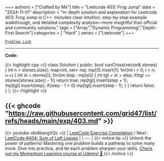 
+++
authors = ["Crafted by Me"]
title = "Leetcode 403: Frog Jump"
date = "2024-11-01"
description = "In-depth solution and explanation for Leetcode 403: Frog Jump in C++. Includes clear intuition, step-by-step example walkthrough, and detailed complexity analysis—more insightful than official and community solutions."
tags = ["Array","Dynamic Programming","Depth-First Search"]
categories = [
    "Hard"
]
series = ["Leetcode"]
+++



[`Problem Link`](https://leetcode.com/problems/frog-jump/description/)

---

**Code:**

{{< highlight cpp >}}
class Solution {
public:
    bool canCross(vector<int>& stones) {
        int n = stones.size();
        map<int, set<int>> mp;
        mp[0].insert(1);
        for(int i = 0; i < n; i++) {
            int st = stones[i];
            for(int step : mp[st]) {
                int tgt = st + step;
                if(tgt == stones[stones.size() - 1]) return true;
                mp[tgt].insert(step + 1);
                mp[tgt].insert(step);
                if(step - 1 > 0) mp[tgt].insert(step - 1);
            }
        }
        return false;        
    }
};
{{< /highlight >}}

{{< ghcode "https://raw.githubusercontent.com/grid47/list/refs/heads/main/exp/403.md" >}}
---
{{< youtube obi4bangVQc >}}
| [LeetCode Exercise Compilation](https://grid47.xyz/leetcode/) / Next : [LeetCode #404: Sum of Left Leaves](https://grid47.xyz/posts/leetcode_404) |
| --- |
{{< notice tip >}}
Unlock the power of patterns! Mastering one problem builds a pathway to solve many more. Dive into practice, and let each problem sharpen your skills. [Check out my Momentum Learning course at Udemy! 🚀 ](https://www.udemy.com/course/algorithms-and-data-structures-in-cpp/)
{{< /notice >}}

